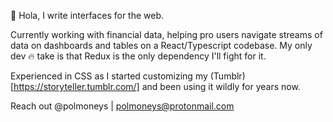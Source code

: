 👋 Hola, I write interfaces for the web. 

Currently working with financial data, helping pro users navigate streams of data on dashboards and tables on a React/Typescript codebase. 
My only dev 🔥 take is that Redux is the only dependency I'll fight for it. 

Experienced in CSS as I started customizing my (Tumblr)[https://storyteller.tumblr.com/] and been using it wildly for years now. 

Reach out @polmoneys | polmoneys@protonmail.com

<!---
polmoneys/polmoneys is a ✨ special ✨ repository because its `README.md` (this file) appears on your GitHub profile.
You can click the Preview link to take a look at your changes.
--->
